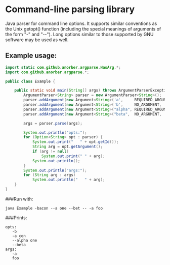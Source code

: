 Command-line parsing library
============================

Java parser for command line options. It supports similar conventions
as the Unix getopt() function (including the special meanings of arguments
of the form "-" and "--"). Long options similar to those supported by GNU
software may be used as well.

Example usage:
--------------

```Java
import static com.github.anorber.argparse.HasArg.*;
import com.github.anorber.argparse.*;

public class Example {

	public static void main(String[] args) throws ArgumentParserException {
		ArgumentParser<String> parser = new ArgumentParser<String>();
		parser.addArgument(new Argument<String>('a',     REQUIRED_ARGUMENT, "-a"));
		parser.addArgument(new Argument<String>('b',     NO_ARGUMENT,       "-b"));
		parser.addArgument(new Argument<String>("alpha", REQUIRED_ARGUMENT, "--alpha"));
		parser.addArgument(new Argument<String>("beta",  NO_ARGUMENT,       "--beta"));

		args = parser.parse(args);

		System.out.println("opts:");
		for (Option<String> opt : parser) {
			System.out.print("   " + opt.getId());
			String arg = opt.getArgument();
			if (arg != null)
				System.out.print(" " + arg);
			System.out.println();
		}
		System.out.println("args:");
		for (String arg : args)
			System.out.println("   " + arg);
	}
}
```

###Run with:
```
java Example -bacon --a one --bet -- -a foo
```

###Prints:
```
opts:
   -b 
   -a con
   --alpha one
   --beta 
args:
   -a
   foo
```

